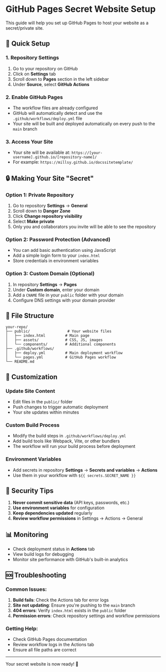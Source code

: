 # GitHub Pages Secret Website Setup

This guide will help you set up GitHub Pages to host your website as a secret/private site.

## 🚀 Quick Setup

### 1. Repository Settings
1. Go to your repository on GitHub
2. Click on **Settings** tab
3. Scroll down to **Pages** section in the left sidebar
4. Under **Source**, select **GitHub Actions**

### 2. Enable GitHub Pages
- The workflow files are already configured
- GitHub will automatically detect and use the `.github/workflows/deploy.yml` file
- Your site will be built and deployed automatically on every push to the `main` branch

### 3. Access Your Site
- Your site will be available at: `https://[your-username].github.io/[repository-name]/`
- For example: `https://millsy.github.io/docssitetemplate/`

## 🔒 Making Your Site "Secret"

### Option 1: Private Repository
1. Go to repository **Settings** → **General**
2. Scroll down to **Danger Zone**
3. Click **Change repository visibility**
4. Select **Make private**
5. Only you and collaborators you invite will be able to see the repository

### Option 2: Password Protection (Advanced)
- You can add basic authentication using JavaScript
- Add a simple login form to your `index.html`
- Store credentials in environment variables

### Option 3: Custom Domain (Optional)
1. In repository **Settings** → **Pages**
2. Under **Custom domain**, enter your domain
3. Add a `CNAME` file in your `public` folder with your domain
4. Configure DNS settings with your domain provider

## 📁 File Structure
```
your-repo/
├── public/                 # Your website files
│   ├── index.html         # Main page
│   ├── assets/            # CSS, JS, images
│   └── components/        # Additional components
├── .github/workflows/
│   ├── deploy.yml         # Main deployment workflow
│   └── pages.yml          # GitHub Pages workflow
└── README.md
```

## 🔧 Customization

### Update Site Content
- Edit files in the `public/` folder
- Push changes to trigger automatic deployment
- Your site updates within minutes

### Custom Build Process
- Modify the build steps in `.github/workflows/deploy.yml`
- Add build tools like Webpack, Vite, or other bundlers
- The workflow will run your build process before deployment

### Environment Variables
- Add secrets in repository **Settings** → **Secrets and variables** → **Actions**
- Use them in your workflow with `${{ secrets.SECRET_NAME }}`

## 🚨 Security Tips

1. **Never commit sensitive data** (API keys, passwords, etc.)
2. **Use environment variables** for configuration
3. **Keep dependencies updated** regularly
4. **Review workflow permissions** in Settings → Actions → General

## 📊 Monitoring

- Check deployment status in **Actions** tab
- View build logs for debugging
- Monitor site performance with GitHub's built-in analytics

## 🆘 Troubleshooting

### Common Issues:
1. **Build fails**: Check the Actions tab for error logs
2. **Site not updating**: Ensure you're pushing to the `main` branch
3. **404 errors**: Verify `index.html` exists in the `public` folder
4. **Permission errors**: Check repository settings and workflow permissions

### Getting Help:
- Check GitHub Pages documentation
- Review workflow logs in the Actions tab
- Ensure all file paths are correct

---

Your secret website is now ready! 🎉
